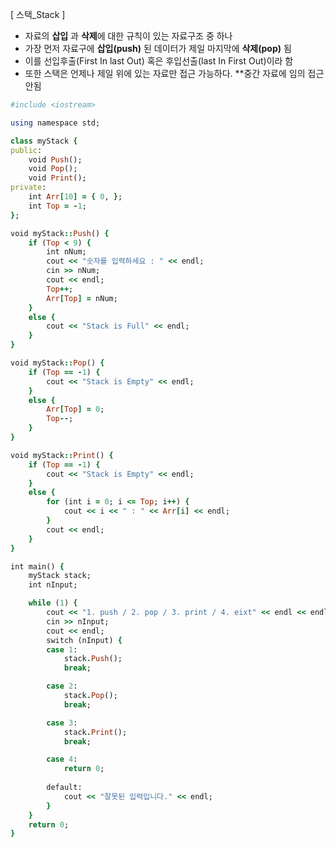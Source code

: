 [ 스택_Stack ]

* 자료의 **삽입** 과 **삭제**에 대한 규칙이 있는 자료구조 중 하나
* 가장 먼저 자료구에 **삽입(push)** 된 데이터가 제일 마지막에 **삭제(pop)** 됨
* 이를 선입후출(First In last Out) 혹은 후입선출(last In First Out)이라 함
* 또한 스택은 언제나 제일 위에 있는 자료만 접근 가능하다. **중간 자료에 임의 접근 안됨

```ruby
#include <iostream>

using namespace std;

class myStack {
public:
	void Push();
	void Pop();
	void Print();
private:
	int Arr[10] = { 0, };
	int Top = -1;
};

void myStack::Push() {
	if (Top < 9) {
		int nNum;
		cout << "숫자를 입력하세요 : " << endl;
		cin >> nNum;
		cout << endl;
		Top++;
		Arr[Top] = nNum;
	}
	else {
		cout << "Stack is Full" << endl;
	}
}

void myStack::Pop() {
	if (Top == -1) {
		cout << "Stack is Empty" << endl;
	}
	else {
		Arr[Top] = 0;
		Top--;
	}
}

void myStack::Print() {
	if (Top == -1) {
		cout << "Stack is Empty" << endl;
	}
	else {
		for (int i = 0; i <= Top; i++) {
			cout << i << " : " << Arr[i] << endl;
		}
		cout << endl;
	}
}

int main() {
	myStack stack;
	int nInput;

	while (1) {
		cout << "1. push / 2. pop / 3. print / 4. eixt" << endl << endl;
		cin >> nInput;
		cout << endl;
		switch (nInput) {
		case 1:
			stack.Push();
			break;

		case 2:
			stack.Pop();
			break;

		case 3:
			stack.Print();
			break;

		case 4:
			return 0;
		
		default:
			cout << "잘못된 입력입니다." << endl;
		}
	}
	return 0;
}
```
